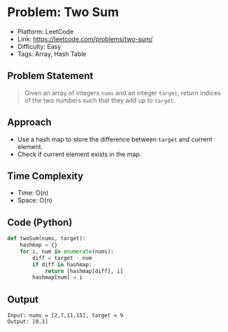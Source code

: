 # Problem: Two Sum
- Platform: LeetCode
- Link: https://leetcode.com/problems/two-sum/
- Difficulty: Easy
- Tags: Array, Hash Table

## Problem Statement
> Given an array of integers `nums` and an integer `target`, return indices of the two numbers such that they add up to `target`.

## Approach
- Use a hash map to store the difference between `target` and current element.
- Check if current element exists in the map.

## Time Complexity
- Time: O(n)
- Space: O(n)

## Code (Python)
```python
def twoSum(nums, target):
    hashmap = {}
    for i, num in enumerate(nums):
        diff = target - num
        if diff in hashmap:
            return [hashmap[diff], i]
        hashmap[num] = i
```

## Output
```
Input: nums = [2,7,11,15], target = 9
Output: [0,1]
```
